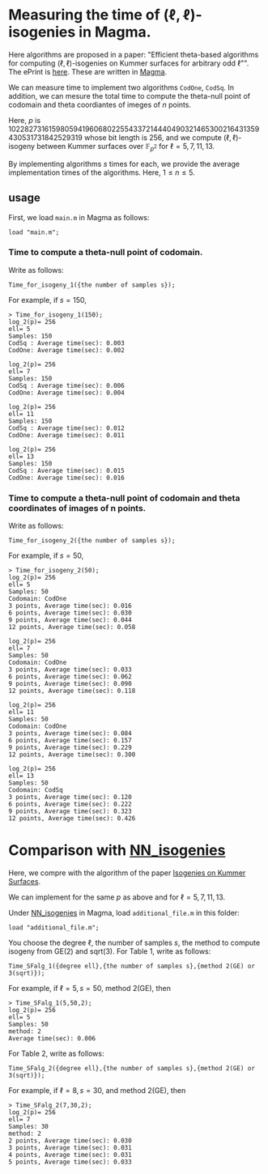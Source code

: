 # Measuring the time of $(\ell,\ell)$-isogenies in Magma.


Here algorithms are proposed in a paper: "Efficient theta-based algorithms for computing $(\ell,\ell)$-isogenies on Kummer surfaces for arbitrary odd $\ell$"". The ePrint is [here](https://eprint.iacr.org/2024/1519). 
These are written in [Magma](http://magma.maths.usyd.edu.au/magma/).


We can measure time to implement two algorithms $\mathtt{CodOne}$, $\mathtt{CodSq}$.
In addition, we can mesure the total time to compute the theta-null point of codomain and theta coordiantes of imeges of $n$ points.

Here, $p$ is 102282731615980594196068022554337214440490321465300216431359430531731842529319 whose bit length is 256, 
and we compute $(\ell,\ell)$-isogeny between Kummer surfaces over $\mathbb{F}_{p^2}$ for $\ell=5,7,11,13$.


By implementing algorithms $s$ times for each, we provide the average implementation times of the algorithms. Here, $1\le n\le 5$. 

## usage

First, we load ```main.m```  in Magma as follows:
```
load "main.m";
```

### Time to compute a theta-null point of codomain.

Write as follows:
```
Time_for_isogeny_1({the number of samples s});
```
For example, if $s=150$,  
```
> Time_for_isogeny_1(150);
log_2(p)= 256
ell= 5
Samples: 150
CodSq : Average time(sec): 0.003
CodOne: Average time(sec): 0.002

log_2(p)= 256
ell= 7
Samples: 150
CodSq : Average time(sec): 0.006
CodOne: Average time(sec): 0.004

log_2(p)= 256
ell= 11
Samples: 150
CodSq : Average time(sec): 0.012
CodOne: Average time(sec): 0.011

log_2(p)= 256
ell= 13
Samples: 150
CodSq : Average time(sec): 0.015
CodOne: Average time(sec): 0.016
```
### Time to compute a theta-null point of codomain and theta coordinates of images of n points.

Write as follows:
```
Time_for_isogeny_2({the number of samples s});
```

For example, if $s=50$, 
```
> Time_for_isogeny_2(50); 
log_2(p)= 256
ell= 5
Samples: 50
Codomain: CodOne
3 points, Average time(sec): 0.016
6 points, Average time(sec): 0.030
9 points, Average time(sec): 0.044
12 points, Average time(sec): 0.058

log_2(p)= 256
ell= 7
Samples: 50
Codomain: CodOne
3 points, Average time(sec): 0.033
6 points, Average time(sec): 0.062
9 points, Average time(sec): 0.090
12 points, Average time(sec): 0.118

log_2(p)= 256
ell= 11
Samples: 50
Codomain: CodOne
3 points, Average time(sec): 0.084
6 points, Average time(sec): 0.157
9 points, Average time(sec): 0.229
12 points, Average time(sec): 0.300

log_2(p)= 256
ell= 13
Samples: 50
Codomain: CodSq
3 points, Average time(sec): 0.120
6 points, Average time(sec): 0.222
9 points, Average time(sec): 0.323
12 points, Average time(sec): 0.426
```



# Comparison with  [NN_isogenies](https://github.com/mariascrs/NN_isogenies)

Here, we compre with the algorithm of the paper [Isogenies on Kummer Surfaces](https://arxiv.org/abs/2409.14819).

We can implement for the same $p$ as above and for $\ell=5,7,11,13$.

Under [NN_isogenies](https://github.com/mariascrs/NN_isogenies)  in Magma, load  ```additional_file.m``` in this folder: 
```
load "additional_file.m";
```

You choose the degree $\ell$, the number of samples $s$, the method to compute isogeny from GE(2) and sqrt(3).
For Table 1, write as follows: 

```
Time_SFalg_1({degree ell},{the number of samples s},{method 2(GE) or 3(sqrt)});
```
For example, if $\ell=5, s=50$, method 2(GE), then
```
> Time_SFalg_1(5,50,2);
log_2(p)= 256
ell= 5
Samples: 50
method: 2
Average time(sec): 0.006
```

For Table 2, write as follows: 
```
Time_SFalg_2({degree ell},{the number of samples s},{method 2(GE) or 3(sqrt)});
```

For example, if $\ell=8, s=30$, and method 2(GE), then

```
> Time_SFalg_2(7,30,2);
log_2(p)= 256
ell= 7
Samples: 30
method: 2
2 points, Average time(sec): 0.030
3 points, Average time(sec): 0.031
4 points, Average time(sec): 0.031
5 points, Average time(sec): 0.033

```
